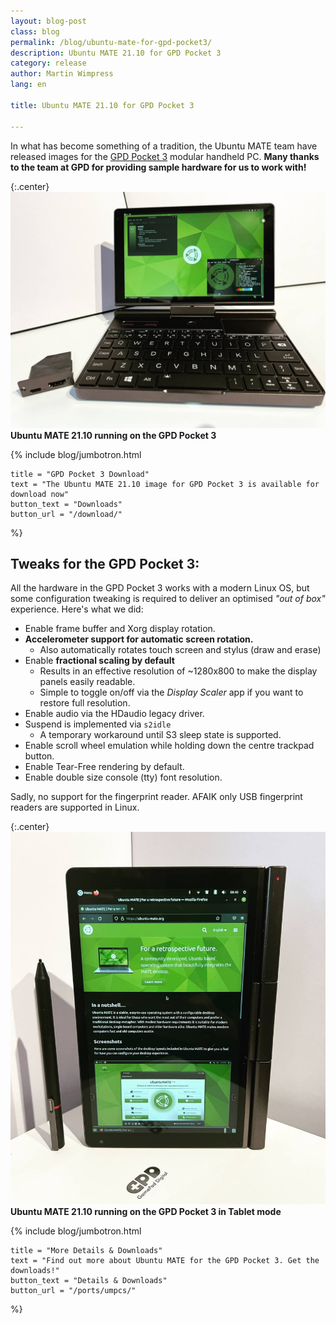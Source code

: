 ```yaml
---
layout: blog-post
class: blog
permalink: /blog/ubuntu-mate-for-gpd-pocket3/
description: Ubuntu MATE 21.10 for GPD Pocket 3
category: release
author: Martin Wimpress
lang: en

title: Ubuntu MATE 21.10 for GPD Pocket 3

---
```


In what has become something of a tradition, the Ubuntu MATE team have released
images for the [GPD Pocket 3](https://www.gpd.hk/gpdpocket3) modular handheld PC.
**Many thanks to the team at GPD for providing sample hardware for us to work with!**

{:.center}
![Ubuntu MATE 21.10 running on the GPD Pocket 3](/images/blog/gpd-pocket3-laptop.jpg)
**Ubuntu MATE 21.10 running on the GPD Pocket 3**

{% include blog/jumbotron.html

    title = "GPD Pocket 3 Download"
    text = "The Ubuntu MATE 21.10 image for GPD Pocket 3 is available for download now"
    button_text = "Downloads"
    button_url = "/download/"

%}

## Tweaks for the GPD Pocket 3:

All the hardware in the GPD Pocket 3 works with a modern Linux OS, but some
configuration tweaking is required to deliver an optimised *"out of box"*
experience. Here's what we did:

  * Enable frame buffer and Xorg display rotation.
  * **Accelerometer support for automatic screen rotation.**
    * Also automatically rotates touch screen and stylus (draw and erase)
  * Enable **fractional scaling by default**
    * Results in an effective resolution of ~1280x800 to make the display panels easily readable.
    * Simple to toggle on/off via the *Display Scaler* app if you want to restore full resolution.
  * Enable audio via the HDaudio legacy driver.
  * Suspend is implemented via `s2idle`
    * A temporary workaround until S3 sleep state is supported.
  * Enable scroll wheel emulation while holding down the centre trackpad button.
  * Enable Tear-Free rendering by default.
  * Enable double size console (tty) font resolution.

Sadly, no support for the fingerprint reader. AFAIK only USB fingerprint readers
are supported in Linux.

{:.center}
![Ubuntu MATE 21.10 running on the GPD Pocket 3 in Tablet mode](/images/blog/gpd-pocket3-tablet.jpg)
**Ubuntu MATE 21.10 running on the GPD Pocket 3 in Tablet mode**

{% include blog/jumbotron.html

    title = "More Details & Downloads"
    text = "Find out more about Ubuntu MATE for the GPD Pocket 3. Get the downloads!"
    button_text = "Details & Downloads"
    button_url = "/ports/umpcs/"

%}
